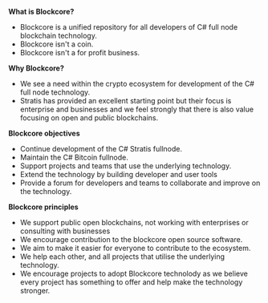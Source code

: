 **What is Blockcore?**

- Blockcore is a unified repository for all developers of C# full node blockchain technology.
- Blockcore isn't a coin.
- Blockcore isn't a for profit business.

**Why Blockcore?**

- We see a need within the crypto ecosystem for development of the C# full node technology.
- Stratis has provided an excellent starting point but their focus is enterprise and businesses and we feel strongly that there is also value focusing on open and public blockchains.

**Blockcore objectives**

- Continue development of the C# Stratis fullnode.
- Maintain the C# Bitcoin fullnode.
- Support projects and teams that use the underlying technology.
- Extend the technology by building developer and user tools
- Provide a forum for developers and teams to collaborate and improve on the technology.

**Blockcore principles**

- We support public open blockchains, not working with enterprises or consulting with businesses  
- We encourage contribution to the blockcore open source software.
- We aim to make it easier for everyone to contribute to the ecosystem.
- We help each other, and all projects that utilise the underlying technology.
- We encourage projects to adopt Blockcore technolody as we believe every project has something to offer and help make the technology stronger.
